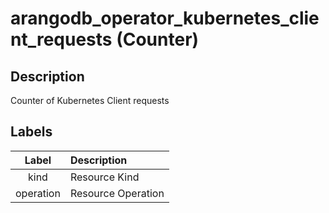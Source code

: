 # arangodb_operator_kubernetes_client_requests (Counter)

## Description

Counter of Kubernetes Client requests

## Labels

|   Label   | Description        |
|:---------:|:-------------------|
|   kind    | Resource Kind      |
| operation | Resource Operation |
